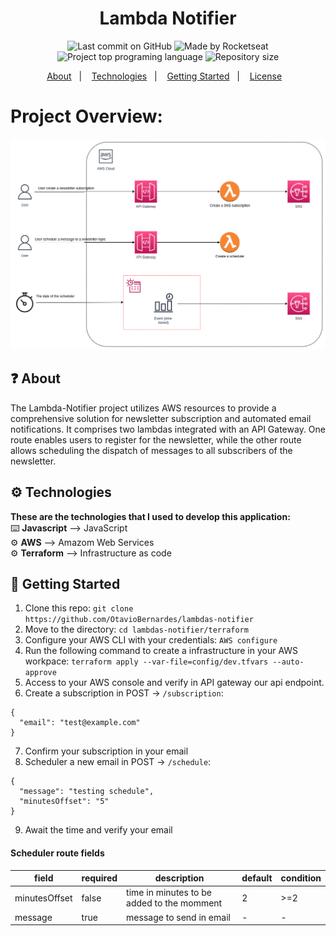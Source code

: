 <h1 align="center">
   Lambda Notifier
</h1>

<p align="center">
  <img alt="Last commit on GitHub" src="https://img.shields.io/github/last-commit/OtavioBernardes/lambdas-notifier?color=7D40E7">
  <img alt="Made by Rocketseat" src="https://img.shields.io/badge/made%20by-OtavioBernardes-%20?color=7D40E7">
  <img alt="Project top programing language" src="https://img.shields.io/github/languages/top/OtavioBernardes/lambdas-notifier?color=7D40E7">
  <img alt="Repository size" src="https://img.shields.io/github/repo-size/OtavioBernardes/lambdas-notifier?color=7D40E7">
</p>

<p align="center">
  <a href="#question-about">About</a>&nbsp;&nbsp;&nbsp;|&nbsp;&nbsp;&nbsp;
  <a href="#gear-technologies">Technologies</a>&nbsp;&nbsp;&nbsp;|&nbsp;&nbsp;&nbsp;
  <a href="#rocket-getting-started">Getting Started</a>&nbsp;&nbsp;&nbsp;|&nbsp;&nbsp;&nbsp;
  <a href="#page_facing_up-license">License</a>&nbsp;&nbsp;&nbsp;
</p>

# Project Overview:


<p align="center">
      <img src="https://raw.githubusercontent.com/OtavioBernardes/lambda-notifier/main/public/arch_draw.png">
</p>

## :question: About
The Lambda-Notifier project utilizes AWS resources to provide a comprehensive solution for newsletter subscription and automated email notifications. It comprises two lambdas integrated with an API Gateway. One route enables users to register for the newsletter, while the other route allows scheduling the dispatch of messages to all subscribers of the newsletter.

## :gear: Technologies

**These are the technologies that I used to develop this application:**</br> 
⌨️ <strong>Javascript</strong> —> JavaScript</br> 
⚙️ <strong>AWS</strong> —> Amazom Web Services</br>
⚙️ <strong>Terraform</strong> —> Infrastructure as code</br>

## :rocket: Getting Started

1. Clone this repo: `git clone https://github.com/OtavioBernardes/lambdas-notifier`
2. Move to the directory: `cd lambdas-notifier/terraform`
3. Configure your AWS CLI with your credentials: `AWS configure`
4. Run the following command to create a infrastructure in your AWS workpace: `terraform apply --var-file=config/dev.tfvars --auto-approve`
5. Access to your AWS console and verify in API gateway our api endpoint.
6. Create a subscription in POST -> `/subscription`:
  ```
  {
    "email": "test@example.com"
  }
  ```
7. Confirm your subscription in your email
8. Scheduler a new email in POST -> `/schedule`: 
  ```
  {
    "message": "testing schedule",
    "minutesOffset": "5"
  }
  ```

9. Await the time and verify your email

#### Scheduler route fields

| field | required | description | default | condition|
| ----- | ----- | ----- | ----- | ----- |
| minutesOffset | false | time in minutes to be added to the momment | 2 | >=2 |
| message | true | message to send in email | - | - |
